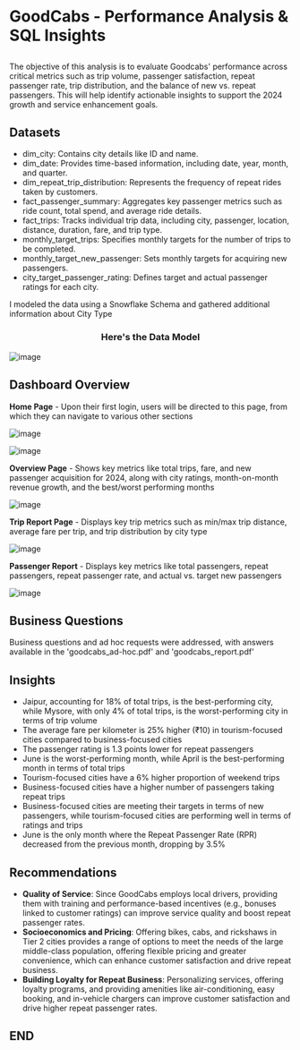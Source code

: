 # GoodCabs - Performance Analysis & SQL Insights

##
The objective of this analysis is to evaluate Goodcabs' performance across critical metrics such as trip volume, passenger satisfaction, repeat passenger rate, trip distribution, and the balance of new vs. repeat passengers. This will help identify actionable insights to support the 2024 growth and service enhancement goals. 

## Datasets

- dim_city: Contains city details like ID and name.
- dim_date: Provides time-based information, including date, year, month, and quarter.
- dim_repeat_trip_distribution: Represents the frequency of repeat rides taken by customers.
- fact_passenger_summary: Aggregates key passenger metrics such as ride count, total spend, and average ride details.
- fact_trips: Tracks individual trip data, including city, passenger, location, distance, duration, fare, and trip type.
- monthly_target_trips: Specifies monthly targets for the number of trips to be completed.
- monthly_target_new_passenger: Sets monthly targets for acquiring new passengers.
- city_target_passenger_rating: Defines target and actual passenger ratings for each city.

I modeled the data using a Snowflake Schema and gathered additional information about City Type

<center>
  <h3>Here's the Data Model</h3>
</center>


![image](https://github.com/user-attachments/assets/3c42afae-086c-48fe-88d4-b17a3ac8f8ba)


## Dashboard Overview
<b>Home Page</b> - Upon their first login, users will be directed to this page, from which they can navigate to various other sections

![image](https://github.com/user-attachments/assets/b080dd27-478d-4577-b009-da9c79cdc0a4)

![image](https://github.com/user-attachments/assets/345b5ef3-1792-4902-b60c-7e0b4447b76c)


<b>Overview Page</b> - Shows key metrics like total trips, fare, and new passenger acquisition for 2024, along with city ratings, month-on-month revenue growth, and the best/worst performing months

![image](https://github.com/user-attachments/assets/92f9ae79-eb71-45e8-a45a-362be4384830)

<b>Trip Report Page</b> - Displays key trip metrics such as min/max trip distance, average fare per trip, and trip distribution by city type

![image](https://github.com/user-attachments/assets/8baa1159-7459-43b3-bc31-5381c375d8d6)

<b>Passenger Report</b> - Displays key metrics like total passengers, repeat passengers, repeat passenger rate, and actual vs. target new passengers

![image](https://github.com/user-attachments/assets/8033adb3-b3d0-4b52-872d-b54f6c18cb30)


## Business Questions
Business questions and ad hoc requests were addressed, with answers available in the 'goodcabs_ad-hoc.pdf' and 'goodcabs_report.pdf'

## Insights

- Jaipur, accounting for 18% of total trips, is the best-performing city, while Mysore, with only 4% of total trips, is the worst-performing city in terms of trip volume
- The average fare per kilometer is 25% higher (₹10) in tourism-focused cities compared to business-focused cities
- The passenger rating is 1.3 points lower for repeat passengers
- June is the worst-performing month, while April is the best-performing month in terms of total trips
- Tourism-focused cities have a 6% higher proportion of weekend trips
- Business-focused cities have a higher number of passengers taking repeat trips
- Business-focused cities are meeting their targets in terms of new passengers, while tourism-focused cities are performing well in terms of ratings and trips
- June is the only month where the Repeat Passenger Rate (RPR) decreased from the previous month, dropping by 3.5%

## Recommendations

- <b>Quality of Service</b>: Since GoodCabs employs local drivers, providing them with training and performance-based incentives (e.g., bonuses linked to customer ratings) can improve service quality and boost repeat passenger rates.
- <b>Socioeconomics and Pricing</b>: Offering bikes, cabs, and rickshaws in Tier 2 cities provides a range of options to meet the needs of the large middle-class population, offering flexible pricing and greater convenience, which can enhance customer satisfaction and drive repeat business.
- <b>Building Loyalty for Repeat Business</b>: Personalizing services, offering loyalty programs, and providing amenities like air-conditioning, easy booking, and in-vehicle chargers can improve customer satisfaction and drive higher repeat passenger rates.


## END






